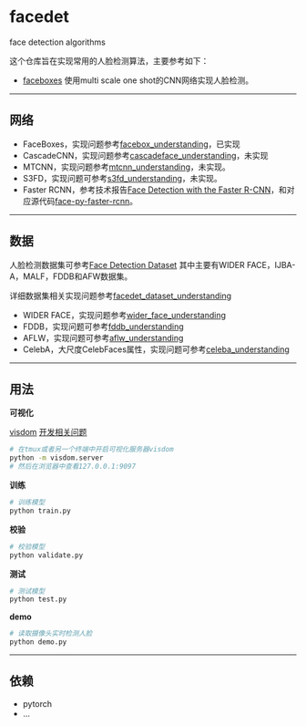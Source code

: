 # facedet

face detection algorithms

这个仓库旨在实现常用的人脸检测算法，主要参考如下：
- [faceboxes](https://github.com/lxg2015/faceboxes) 使用multi scale one shot的CNN网络实现人脸检测。

---
## 网络

- FaceBoxes，实现问题参考[facebox_understanding](./doc/facebox_understanding.md)，已实现
- CascadeCNN，实现问题参考[cascadeface_understanding](./doc/cascadeface_understanding.md)，未实现
- MTCNN，实现问题参考[mtcnn_understanding](./doc/mtcnn_understanding.md)，未实现。
- S3FD，实现问题可参考[s3fd_understanding](./doc/s3d_understanding.md)，未实现。
- Faster RCNN，参考技术报告[Face Detection with the Faster R-CNN](https://arxiv.org/abs/1606.03473)，和对应源代码[face-py-faster-rcnn](https://github.com/playerkk/face-py-faster-rcnn)。


---
## 数据

人脸检测数据集可参考[Face Detection Dataset](https://xuchong.github.io/dataset/facedetection/2016/08/22/face-detetion-dataset.html) 其中主要有WIDER FACE，IJBA-A，MALF，FDDB和AFW数据集。

详细数据集相关实现问题参考[facedet_dataset_understanding](./doc/facedet_dataset_understanding.md)

- WIDER FACE，实现问题参考[wider_face_understanding](./doc/wider_face_understanding.md)
- FDDB，实现问题可参考[fddb_understanding](./doc/fddb_understanding.md)
- AFLW，实现问题可参考[aflw_understanding](./doc/aflw_understanding.md)
- CelebA，大尺度CelebFaces属性，实现问题可参考[celeba_understanding](./doc/celeba_understanding.md)


---
## 用法

**可视化**

[visdom](https://github.com/facebookresearch/visdom)
[开发相关问题](doc/visdom_problem.md)

```bash
# 在tmux或者另一个终端中开启可视化服务器visdom
python -m visdom.server
# 然后在浏览器中查看127.0.0.1:9097
```

**训练**
```bash
# 训练模型
python train.py
```

**校验**
```bash
# 校验模型
python validate.py
```

**测试**
```bash
# 测试模型
python test.py
```

**demo**
```bash
# 读取摄像头实时检测人脸
python demo.py
```

---
## 依赖

- pytorch
- ...
